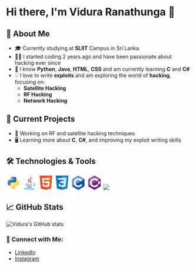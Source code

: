 # Hi there, I'm Vidura Ranathunga 👋

## 🚀 About Me
- 🎓 Currently studying at **SLIIT** Campus in Sri Lanka
- 👨‍💻 I started coding 2 years ago and have been passionate about hacking ever since
- 📜 I know **Python**, **Java**, **HTML**, **CSS** and am currently learning **C** and **C#**
- 💡 I love to write **exploits** and am exploring the world of **hacking**, focusing on:
  - **Satellite Hacking**
  - **RF Hacking**
  - **Network Hacking**
  
## 🔭 Current Projects
- 📡 Working on RF and satellite hacking techniques
- 🖥️ Learning more about **C**, **C#**, and improving my exploit writing skills

## 🛠️ Technologies & Tools
<p align="left">
  <img src="https://raw.githubusercontent.com/devicons/devicon/master/icons/python/python-original.svg" alt="Python" width="40" height="40" style="animation: spin 2s linear infinite;"/> 
  <img src="https://raw.githubusercontent.com/devicons/devicon/master/icons/java/java-original.svg" alt="Java" width="40" height="40" style="animation: spin 2s linear infinite;"/> 
  <img src="https://raw.githubusercontent.com/devicons/devicon/master/icons/html5/html5-original.svg" alt="HTML" width="40" height="40" style="animation: spin 2s linear infinite;"/> 
  <img src="https://raw.githubusercontent.com/devicons/devicon/master/icons/css3/css3-original.svg" alt="CSS" width="40" height="40" style="animation: spin 2s linear infinite;"/> 
  <img src="https://raw.githubusercontent.com/devicons/devicon/master/icons/c/c-original.svg" alt="C" width="40" height="40" style="animation: spin 2s linear infinite;"/> 
  <img src="https://raw.githubusercontent.com/devicons/devicon/master/icons/csharp/csharp-original.svg" alt="C#" width="40" height="40" style="animation: spin 2s linear infinite;"/> 
  <img src="https://res.cloudinary.com/canonical/image/fetch/f_auto,q_auto,fl_sanitize,w_60,h_60/https://dashboard.snapcraft.io/site_media/appmedia/2022/08/metasploit-framework-logo.svg.png">
</p>

## 📈 GitHub Stats
![Vidura's GitHub stats](https://github-readme-stats.vercel.app/api?username=vidura2&show_icons=true&theme=radical)

### 🤝 Connect with Me:
- [LinkedIn](https://www.linkedin.com/in/vidura-ranathunga/)
- [Instagram](https://www.instagram.com/Shane_Vidura_/) <!-- Replace with your Instagram username -->

